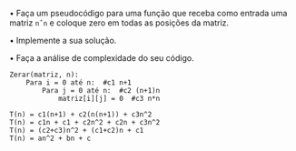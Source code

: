 • Faça um pseudocódigo para uma função que receba como entrada uma
matriz `nˆn` e coloque zero em todas as posições da matriz.

• Implemente a sua solução.

• Faça a análise de complexidade do seu código.

```
Zerar(matriz, n):
    Para i = 0 até n:  #c1 n+1
        Para j = 0 até n:  #c2 (n+1)n
            matriz[i][j] = 0  #c3 n*n
```
```
T(n) = c1(n+1) + c2(n(n+1)) + c3n^2
T(n) = c1n + c1 + c2n^2 + c2n + c3n^2
T(n) = (c2+c3)n^2 + (c1+c2)n + c1
T(n) = an^2 + bn + c 
``` 
